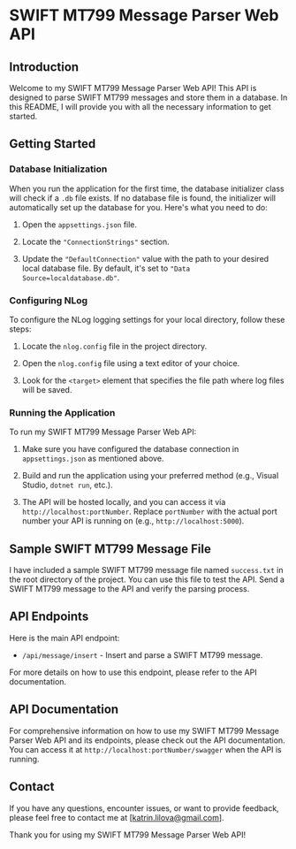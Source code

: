 # SWIFT MT799 Message Parser Web API

## Introduction

Welcome to my SWIFT MT799 Message Parser Web API! This API is designed to parse SWIFT MT799 messages and store them in a database. In this README, I will provide you with all the necessary information to get started.

## Getting Started

### Database Initialization

When you run the application for the first time, the database initializer class will check if a `.db` file exists. If no database file is found, the initializer will automatically set up the database for you. Here's what you need to do:

1. Open the `appsettings.json` file.

2. Locate the `"ConnectionStrings"` section.

3. Update the `"DefaultConnection"` value with the path to your desired local database file. By default, it's set to `"Data Source=localdatabase.db"`.

### Configuring NLog

To configure the NLog logging settings for your local directory, follow these steps:

1. Locate the `nlog.config` file in the project directory.

2. Open the `nlog.config` file using a text editor of your choice.

3. Look for the `<target>` element that specifies the file path where log files will be saved.

### Running the Application

To run my SWIFT MT799 Message Parser Web API:

1. Make sure you have configured the database connection in `appsettings.json` as mentioned above.

2. Build and run the application using your preferred method (e.g., Visual Studio, `dotnet run`, etc.).

3. The API will be hosted locally, and you can access it via `http://localhost:portNumber`. Replace `portNumber` with the actual port number your API is running on (e.g., `http://localhost:5000`).

## Sample SWIFT MT799 Message File

I have included a sample SWIFT MT799 message file named `success.txt` in the root directory of the project. You can use this file to test the API. Send a SWIFT MT799 message to the API and verify the parsing process.

## API Endpoints

Here is the main API endpoint:

- `/api/message/insert` - Insert and parse a SWIFT MT799 message.

For more details on how to use this endpoint, please refer to the API documentation.

## API Documentation

For comprehensive information on how to use my SWIFT MT799 Message Parser Web API and its endpoints, please check out the API documentation. You can access it at `http://localhost:portNumber/swagger` when the API is running.

## Contact

If you have any questions, encounter issues, or want to provide feedback, please feel free to contact me at [katrin.lilova@gmail.com].

Thank you for using my SWIFT MT799 Message Parser Web API!

